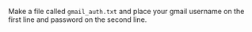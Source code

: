 Make a file called `gmail_auth.txt` and place your gmail username on the first line and password on the second line.
